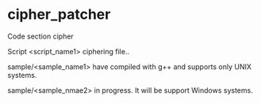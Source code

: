 # cipher_patcher
Code section cipher

Script <script_name1> ciphering file..

sample/<sample_name1> have compiled with g++ and supports only UNIX systems.

sample/<sample_nmae2> in progress. It will be support Windows systems.
